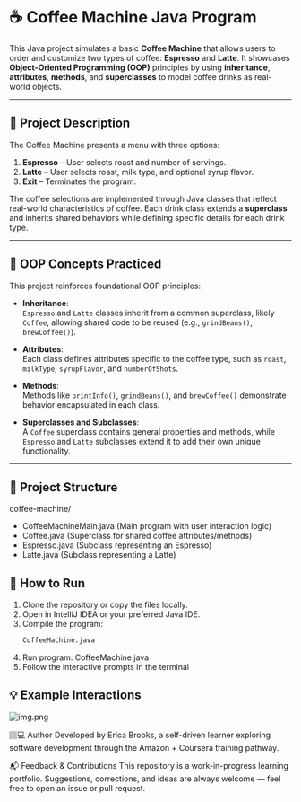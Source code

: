 # ☕ Coffee Machine Java Program

This Java project simulates a basic **Coffee Machine** that allows users to order and customize two types of coffee: **Espresso** and **Latte**. It showcases **Object-Oriented Programming (OOP)** principles by using **inheritance**, **attributes**, **methods**, and **superclasses** to model coffee drinks as real-world objects.

---

## 📌 Project Description

The Coffee Machine presents a menu with three options:

1. **Espresso** – User selects roast and number of servings.
2. **Latte** – User selects roast, milk type, and optional syrup flavor.
3. **Exit** – Terminates the program.

The coffee selections are implemented through Java classes that reflect real-world characteristics of coffee. Each drink class extends a **superclass** and inherits shared behaviors while defining specific details for each drink type.

---

## 🧠 OOP Concepts Practiced

This project reinforces foundational OOP principles:

- **Inheritance**:  
  `Espresso` and `Latte` classes inherit from a common superclass, likely `Coffee`, allowing shared code to be reused (e.g., `grindBeans()`, `brewCoffee()`).

- **Attributes**:  
  Each class defines attributes specific to the coffee type, such as `roast`, `milkType`, `syrupFlavor`, and `numberOfShots`.

- **Methods**:  
  Methods like `printInfo()`, `grindBeans()`, and `brewCoffee()` demonstrate behavior encapsulated in each class.

- **Superclasses and Subclasses**:  
  A `Coffee` superclass contains general properties and methods, while `Espresso` and `Latte` subclasses extend it to add their own unique functionality.

---

## 📂 Project Structure

coffee-machine/
- CoffeeMachineMain.java  (Main program with user interaction logic)
- Coffee.java  (Superclass for shared coffee attributes/methods)
- Espresso.java  (Subclass representing an Espresso)
- Latte.java  (Subclass representing a Latte)

## 🚀 How to Run

1. Clone the repository or copy the files locally.
2. Open in IntelliJ IDEA or your preferred Java IDE.
3. Compile the program:
   ```bash
   CoffeeMachine.java
4. Run program:  CoffeeMachine.java
5. Follow the interactive prompts in the terminal
   
## 💡 Example Interactions

![img.png](img.png)



🏽‍💻 Author
Developed by Erica Brooks, a self-driven learner exploring software development through the Amazon + Coursera training pathway.

📬 Feedback & Contributions
This repository is a work-in-progress learning portfolio. Suggestions, corrections, and ideas are always welcome — feel free to open an issue or pull request.
